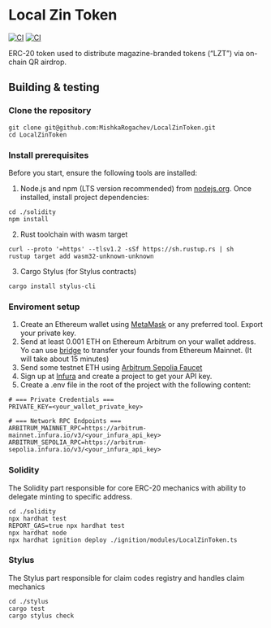 # Local Zin Token

[![CI](https://github.com/MishkaRogachev/LocalZinToken/actions/workflows/solidity.yml/badge.svg)](https://github.com/MishkaRogachev/LocalZinToken/actions)
[![CI](https://github.com/MishkaRogachev/LocalZinToken/actions/workflows/stylus.yml/badge.svg)](https://github.com/MishkaRogachev/LocalZinToken/actions)

ERC-20 token used to distribute magazine-branded tokens (“LZT”) via on-chain QR airdrop.


## Building & testing

### Clone the repository

```shell
git clone git@github.com:MishkaRogachev/LocalZinToken.git
cd LocalZinToken
```

### Install prerequisites

Before you start, ensure the following tools are installed:

1. Node.js and npm (LTS version recommended) from [nodejs.org](https://nodejs.org/en/download).
Once installed, install project dependencies:

```shell
cd ./solidity
npm install
```

2. Rust toolchain with wasm target
```shell
curl --proto '=https' --tlsv1.2 -sSf https://sh.rustup.rs | sh
rustup target add wasm32-unknown-unknown
```

3. Cargo Stylus (for Stylus contracts)
```shell
cargo install stylus-cli
```

### Enviroment setup

1. Create an Ethereum wallet using [MetaMask](https://metamask.io/) or any preferred tool. Export your private key.
2. Send at least 0.001 ETH on Ethereum Arbitrum on your wallet address. Yo can use [bridge](https://bridge.arbitrum.io/) to transfer your founds from Ethereum Mainnet. (It will take about 15 minutes)
3. Send some testnet ETH using [Arbitrum Sepolia Faucet](https://www.alchemy.com/faucets/arbitrum-sepolia)
2. Sign up at [Infura](https://developer.metamask.io/) and create a project to get your API key.
3. Create a .env file in the root of the project with the following content:

```
# === Private Credentials ===
PRIVATE_KEY=<your_wallet_private_key>

# === Network RPC Endpoints ===
ARBITRUM_MAINNET_RPC=https://arbitrum-mainnet.infura.io/v3/<your_infura_api_key>
ARBITRUM_SEPOLIA_RPC=https://arbitrum-sepolia.infura.io/v3/<your_infura_api_key>
```

### Solidity

The Solidity part responsible for core ERC-20 mechanics with ability to delegate minting to specific address.

```shell
cd ./solidity
npx hardhat test
REPORT_GAS=true npx hardhat test
npx hardhat node
npx hardhat ignition deploy ./ignition/modules/LocalZinToken.ts
```

### Stylus

The Stylus part responsible for claim codes registry and handles claim mechanics


```shell
cd ./stylus
cargo test
cargo stylus check
```
